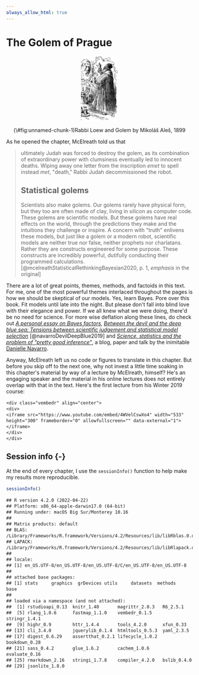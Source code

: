 ```yaml
---
always_allow_html: true
---
```


# The Golem of Prague

<div class="figure" style="text-align: center">
<img src="pictures/Golem_and_Loew.jpg" alt="Rabbi Loew and Golem by Mikoláš Aleš, 1899" width="20%" />
<p class="caption">(\#fig:unnamed-chunk-1)Rabbi Loew and Golem by Mikoláš Aleš, 1899</p>
</div>

As he opened the chapter, McElreath told us that

> ultimately Judah was forced to destroy the golem, as its combination of extraordinary power with clumsiness eventually led to innocent deaths. Wiping away one letter from the inscription *emet* to spell instead *met*, "death," Rabbi Judah decommissioned the robot.
>
> ## Statistical golems
>
> Scientists also make golems. Our golems rarely have physical form, but they too are often made of clay, living in silicon as computer code. These golems are scientific models. But these golems have real effects on the world, through the predictions they make and the intuitions they challenge or inspire. A concern with "truth" enlivens these models, but just like a golem or a modern robot, scientific models are neither true nor false, neither prophets nor charlatans. Rather they are constructs engineered for some purpose. These constructs are incredibly powerful, dutifully conducting their programmed calculations. [@mcelreathStatisticalRethinkingBayesian2020, p. 1, *emphasis* in the original]

There are a lot of great points, themes, methods, and factoids in this text. For me, one of the most powerful themes interlaced throughout the pages is how we should be skeptical of our models. Yes, learn Bayes. Pore over this book. Fit models until late into the night. But please don't fall into blind love with their elegance and power. If we all knew what we were doing, there'd be no need for science. For more wise deflation along these lines, do check out [*A personal essay on Bayes factors*](https://psyarxiv.com/nujy6), [*Between the devil and the deep blue sea: Tensions between scientific judgement and statistical model selection*](https://doi.org/10.1007/s42113-018-0019-z) [@navarroDevilDeepBlue2019] and [*Science, statistics and the problem of "pretty good inference"*](https://youtu.be/tNkmsAOn7aU), a blog, paper and talk by the inimitable [Danielle Navarro](https://twitter.com/djnavarro?lang=en).

Anyway, McElreath left us no code or figures to translate in this chapter. But before you skip off to the next one, why not invest a little time soaking in this chapter's material by way of a lecture by McElreath, himself? He's an engaging speaker and the material in his online lectures does not entirely overlap with that in the text. Here's the first lecture from his Winter 2019 course:


```{=html}
<div class="vembedr" align="center">
<div>
<iframe src="https://www.youtube.com/embed/4WVelCswXo4" width="533" height="300" frameborder="0" allowfullscreen="" data-external="1"></iframe>
</div>
</div>
```

## Session info {-}

At the end of every chapter, I use the `sessionInfo()` function to help make my results more reproducible.


```r
sessionInfo()
```

```
## R version 4.2.0 (2022-04-22)
## Platform: x86_64-apple-darwin17.0 (64-bit)
## Running under: macOS Big Sur/Monterey 10.16
## 
## Matrix products: default
## BLAS:   /Library/Frameworks/R.framework/Versions/4.2/Resources/lib/libRblas.0.dylib
## LAPACK: /Library/Frameworks/R.framework/Versions/4.2/Resources/lib/libRlapack.dylib
## 
## locale:
## [1] en_US.UTF-8/en_US.UTF-8/en_US.UTF-8/C/en_US.UTF-8/en_US.UTF-8
## 
## attached base packages:
## [1] stats     graphics  grDevices utils     datasets  methods   base     
## 
## loaded via a namespace (and not attached):
##  [1] rstudioapi_0.13  knitr_1.40       magrittr_2.0.3   R6_2.5.1        
##  [5] rlang_1.0.6      fastmap_1.1.0    vembedr_0.1.5    stringr_1.4.1   
##  [9] highr_0.9        httr_1.4.4       tools_4.2.0      xfun_0.33       
## [13] cli_3.4.0        jquerylib_0.1.4  htmltools_0.5.3  yaml_2.3.5      
## [17] digest_0.6.29    assertthat_0.2.1 lifecycle_1.0.2  bookdown_0.28   
## [21] sass_0.4.2       glue_1.6.2       cachem_1.0.6     evaluate_0.16   
## [25] rmarkdown_2.16   stringi_1.7.8    compiler_4.2.0   bslib_0.4.0     
## [29] jsonlite_1.8.0
```

